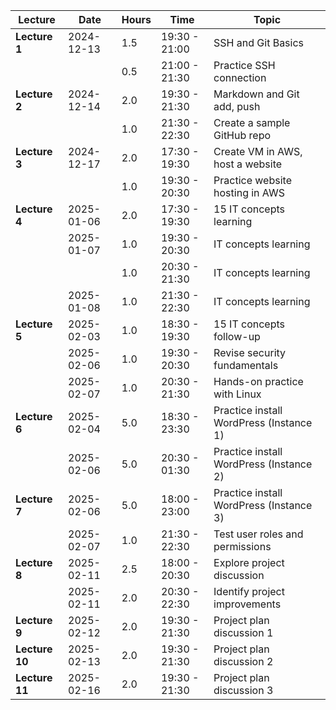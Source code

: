 | **Lecture**   | **Date**       | **Hours** | **Time**         | **Topic**                                |
|---------------|----------------|-----------|------------------|------------------------------------------|
| **Lecture 1** | 2024-12-13     | 1.5       | 19:30 - 21:00    | SSH and Git Basics                      |
|               |                | 0.5       | 21:00 - 21:30    | Practice SSH connection                 |
| **Lecture 2** | 2024-12-14     | 2.0       | 19:30 - 21:30    | Markdown and Git add, push              |
|               |                | 1.0       | 21:30 - 22:30    | Create a sample GitHub repo             |
| **Lecture 3** | 2024-12-17     | 2.0       | 17:30 - 19:30    | Create VM in AWS, host a website        |
|               |                | 1.0       | 19:30 - 20:30    | Practice website hosting in AWS         |
| **Lecture 4** | 2025-01-06     | 2.0       | 17:30 - 19:30    | 15 IT concepts learning                 |
|               | 2025-01-07     | 1.0       | 19:30 - 20:30    | IT concepts learning                    |
|               |                | 1.0       | 20:30 - 21:30    | IT concepts learning                    |
|               | 2025-01-08     | 1.0       | 21:30 - 22:30    | IT concepts learning                    |
| **Lecture 5** | 2025-02-03     | 1.0       | 18:30 - 19:30    | 15 IT concepts follow-up                |
|               | 2025-02-06     | 1.0       | 19:30 - 20:30    | Revise security fundamentals            |
|               | 2025-02-07     | 1.0       | 20:30 - 21:30    | Hands-on practice with Linux            |
| **Lecture 6** | 2025-02-04     | 5.0       | 18:30 - 23:30    | Practice install WordPress (Instance 1) |
|               | 2025-02-06     | 5.0       | 20:30 - 01:30    | Practice install WordPress (Instance 2) |
| **Lecture 7** | 2025-02-06     | 5.0       | 18:00 - 23:00    | Practice install WordPress (Instance 3) |
|               | 2025-02-07     | 1.0       | 21:30 - 22:30    | Test user roles and permissions         |
| **Lecture 8** | 2025-02-11     | 2.5       | 18:00 - 20:30    | Explore project discussion              |
|               | 2025-02-11     | 2.0       | 20:30 - 22:30    | Identify project improvements           |
| **Lecture 9** | 2025-02-12     | 2.0       | 19:30 - 21:30    | Project plan discussion    1            |
| **Lecture 10**| 2025-02-13     | 2.0       | 19:30 - 21:30    | Project plan discussion    2           |
| **Lecture 11**| 2025-02-16     | 2.0       | 19:30 - 21:30    | Project plan discussion    3            |
